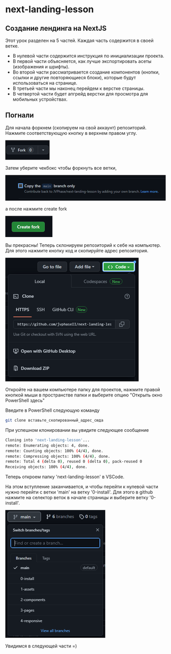 # next-landing-lesson

## Создание лендинга на NextJS

Этот урок разделен на 5 частей. Каждая часть содержится в своей ветке.

- В нулевой части содержится инструкция по инициализации проекта.
- В первой части объясняется, как лучше экспортировать асеты (изображения и шрифты).
- Во второй части рассматривается создание компонентов (кнопки, ссылки и другие повторяющиеся блоки), которые будут использоваться на странице.
- В третьей части мы наконец перейдем к верстке страницы.
- В четвертой части будет апгрейд верстки для просмотра для мобильных устройствах.

## Погнали

Для начала форкнем (скопируем на свой аккаунт) репозиторий. Нажмите соответствующую кнопку в верхнем правом углу.

![кнопка форка](https://github.com/JVPhase/next-landing-lesson/raw/main/readme-images/fork.png)

Затем уберите чекбокс чтобы форкнуть все ветки,

![Уберите чекбокс со значения](https://github.com/JVPhase/next-landing-lesson/raw/main/readme-images/uncheck.png)

а после нажмите create fork

![создать форк](https://github.com/JVPhase/next-landing-lesson/raw/main/readme-images/create-fork.png)

Вы прекрасны! Теперь склонируем репозиторий к себе на компьютер. Для этого нажмите кнопку код и скопируйте адрес репозитория.

![скопируйте адрес репозитория](https://github.com/JVPhase/next-landing-lesson/raw/main/readme-images/copy-url.png)

Откройте на вашем компьютере папку для проектов, нажмите правой кнопкой мыши в пространстве папки и выберите опцию "Открыть окно PowerShell здесь"

Введите в PowerShell следующую команду

```bash
git clone вставьте_скопированный_адрес_сюда
```

При успешном клонировании вы увидите следующее сообщение

```bash
Cloning into 'next-landing-lesson'...
remote: Enumerating objects: 4, done.
remote: Counting objects: 100% (4/4), done.
remote: Compressing objects: 100% (4/4), done.
remote: Total 4 (delta 0), reused 0 (delta 0), pack-reused 0
Receiving objects: 100% (4/4), done.
```

Теперь откроем папку 'next-landing-lesson' в VSCode.

На этом вступление заканчивается, и чтобы перейти к нулевой части нужно перейти с ветки 'main' на ветку '0-install'. Для этого в github нажмите на селектор веток в начале страницы и выберите ветку '0-install'.

![Смените ветку](https://github.com/JVPhase/next-landing-lesson/raw/main/readme-images/checkout.png)

Увидимся в следующей части =)
